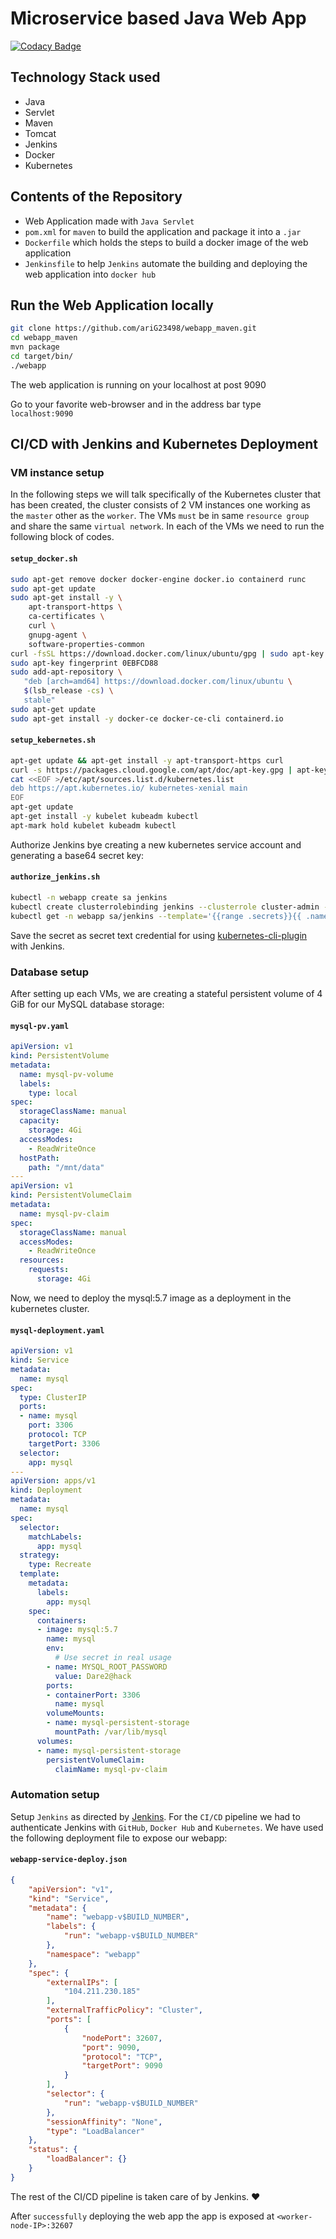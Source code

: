 # Microservice based Java Web App

[![Codacy Badge](https://api.codacy.com/project/badge/Grade/d78066416d2e4be1bf1aa259c661bb29)](https://www.codacy.com/manual/forkbomb-666/webapp_maven?utm_source=github.com&utm_medium=referral&utm_content=forkbomb-666/webapp_maven&utm_campaign=Badge_Grade)

## Technology Stack used

-   Java
-   Servlet
-   Maven
-   Tomcat
-   Jenkins
-   Docker
-   Kubernetes

## Contents of the Repository

-   Web Application made with `Java Servlet`
-   `pom.xml` for `maven` to build the application and package it into a `.jar`
-   `Dockerfile` which holds the steps to build a docker image of the web application
-   `Jenkinsfile` to help `Jenkins` automate the building and deploying the web application into `docker hub`

## Run the Web Application locally

```bash
git clone https://github.com/ariG23498/webapp_maven.git
cd webapp_maven
mvn package
cd target/bin/
./webapp
```

The web application is running on your localhost at post 9090

Go to your favorite web-browser and in the address bar type `localhost:9090`

## CI/CD with Jenkins and Kubernetes Deployment

### VM instance setup

In the following steps we will talk specifically of the Kubernetes cluster that has been created, the cluster consists of 2 VM instances one working as the `master` other as the `worker`.
The VMs `must` be in same `resource group` and share the same `virtual network`.
In each of the VMs we need to run the following block of codes.

#### **`setup_docker.sh`**

```bash
sudo apt-get remove docker docker-engine docker.io containerd runc
sudo apt-get update
sudo apt-get install -y \
    apt-transport-https \
    ca-certificates \
    curl \
    gnupg-agent \
    software-properties-common
curl -fsSL https://download.docker.com/linux/ubuntu/gpg | sudo apt-key add -
sudo apt-key fingerprint 0EBFCD88
sudo add-apt-repository \
   "deb [arch=amd64] https://download.docker.com/linux/ubuntu \
   $(lsb_release -cs) \
   stable"
sudo apt-get update
sudo apt-get install -y docker-ce docker-ce-cli containerd.io
```

#### **`setup_kebernetes.sh`**

```bash
apt-get update && apt-get install -y apt-transport-https curl
curl -s https://packages.cloud.google.com/apt/doc/apt-key.gpg | apt-key add -
cat <<EOF >/etc/apt/sources.list.d/kubernetes.list
deb https://apt.kubernetes.io/ kubernetes-xenial main
EOF
apt-get update
apt-get install -y kubelet kubeadm kubectl
apt-mark hold kubelet kubeadm kubectl
```

Authorize Jenkins bye creating a new kubernetes service account and generating a base64 secret key:

#### **`authorize_jenkins.sh`**

```bash
kubectl -n webapp create sa jenkins
kubectl create clusterrolebinding jenkins --clusterrole cluster-admin --serviceaccount=webapp:jenkins
kubectl get -n webapp sa/jenkins --template='{{range .secrets}}{{ .name }} {{end}}' | xargs -n 1 kubectl -n webapp get secret --template='{{ if .data.token }}{{ .data.token }}{{end}}' | head -n 1 | base64 -d -
```

Save the secret as secret text credential for using [kubernetes-cli-plugin](https://github.com/jenkinsci/kubernetes-cli-plugin) with Jenkins.

### Database setup

After setting up each VMs, we are creating a stateful persistent volume of 4 GiB for our MySQL database storage:

#### **`mysql-pv.yaml`**

```yaml
apiVersion: v1
kind: PersistentVolume
metadata:
  name: mysql-pv-volume
  labels:
    type: local
spec:
  storageClassName: manual
  capacity:
    storage: 4Gi
  accessModes:
    - ReadWriteOnce
  hostPath:
    path: "/mnt/data"
---
apiVersion: v1
kind: PersistentVolumeClaim
metadata:
  name: mysql-pv-claim
spec:
  storageClassName: manual
  accessModes:
    - ReadWriteOnce
  resources:
    requests:
      storage: 4Gi
```

Now, we need to deploy the mysql:5.7 image as a deployment in the kubernetes cluster.

#### **`mysql-deployment.yaml`**

```yaml
apiVersion: v1
kind: Service
metadata:
  name: mysql
spec:
  type: ClusterIP
  ports:
  - name: mysql
    port: 3306
    protocol: TCP
    targetPort: 3306
  selector:
    app: mysql
---
apiVersion: apps/v1
kind: Deployment
metadata:
  name: mysql
spec:
  selector:
    matchLabels:
      app: mysql
  strategy:
    type: Recreate
  template:
    metadata:
      labels:
        app: mysql
    spec:
      containers:
      - image: mysql:5.7
        name: mysql
        env:
          # Use secret in real usage
        - name: MYSQL_ROOT_PASSWORD
          value: Dare2@hack
        ports:
        - containerPort: 3306
          name: mysql
        volumeMounts:
        - name: mysql-persistent-storage
          mountPath: /var/lib/mysql
      volumes:
      - name: mysql-persistent-storage
        persistentVolumeClaim:
          claimName: mysql-pv-claim
```

### Automation setup

Setup `Jenkins` as directed by [Jenkins](https://jenkins.io/). 
For the `CI/CD` pipeline we had to authenticate Jenkins with `GitHub`, `Docker Hub` and `Kubernetes`.
We have used the following deployment file to expose our webapp:

#### **`webapp-service-deploy.json`**

```json
{
    "apiVersion": "v1",
    "kind": "Service",
    "metadata": {
        "name": "webapp-v$BUILD_NUMBER",
        "labels": {
            "run": "webapp-v$BUILD_NUMBER"
        },
        "namespace": "webapp"
    },
    "spec": {
        "externalIPs": [
            "104.211.230.185"
        ],
        "externalTrafficPolicy": "Cluster",
        "ports": [
            {
                "nodePort": 32607,
                "port": 9090,
                "protocol": "TCP",
                "targetPort": 9090
            }
        ],
        "selector": {
            "run": "webapp-v$BUILD_NUMBER"
        },
        "sessionAffinity": "None",
        "type": "LoadBalancer"
    },
    "status": {
        "loadBalancer": {}
    }
}
```

The rest of the CI/CD pipeline is taken care of by Jenkins. :heart:

After `successfully` deploying the web app the app is exposed at `<worker-node-IP>:32607`
